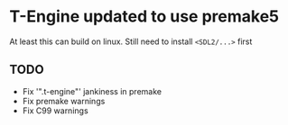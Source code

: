 # T-Engine updated to use premake5

At least this can build on linux. Still need to install `<SDL2/...>` first

## TODO
- Fix '\".t-engine\"' jankiness in premake
- Fix premake warnings
- Fix C99 warnings